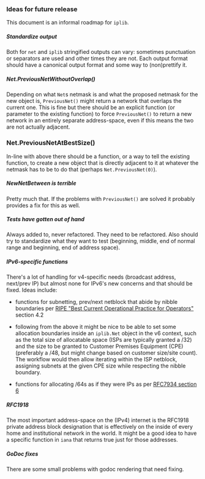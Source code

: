 ### Ideas for future release

This document is an informal roadmap for `iplib`.

##### Standardize output
Both for `net` and `iplib` stringified outputs can vary: sometimes punctuation
or separators are used and other times they are not. Each output format should
have a canonical output format and some way to (non)prettify it.

##### Net.PreviousNetWithoutOverlap()
Depending on what `Net`s netmask is and what the proposed netmask for the new
object is, `PreviousNet()` might return a network that overlaps the current
one. This is fine but there should be an explicit function (or parameter to
the existing function) to force `PreviousNet()` to return a new network in an
entirely separate address-space, even if this means the two are not actually
adjacent.

### Net.PreviousNetAtBestSize()
In-line with above there should be a function, or a way to tell the existing
function, to create a new object that is directly adjacent to it at whatever
the netmask has to be to do that (perhaps `Net.PreviousNet(0)`).

##### NewNetBetween is terrible
Pretty much that. If the problems with `PreviousNet()` are solved it probably
provides a fix for this as well.

##### Tests have gotten out of hand
Always added to, never refactored. They need to be refactored. Also should try
to standardize what they want to test (beginning, middle, end of normal range
and beginning, end of address space).

##### IPv6-specific functions
There's a lot of handling for v4-specific needs (broadcast address, next/prev
IP) but almost none for IPv6's new concerns and that should be fixed. Ideas
include:

- functions for subnetting, prev/next netblock that abide by nibble boundaries
  per [RIPE "Best Current Operational Practice for Operators"](https://www.ripe.net/publications/docs/ripe-690#4-2--prefix-assignment-options)
  section 4.2

- following from the above it might be nice to be able to set some allocation
  boundaries inside an `iplib.Net` object in the v6 context, such as the total
  size of allocatable space (ISPs are typically granted a /32) and the size to
  be granted to Customer Premises Equipment (CPE) (preferably a /48, but might
  change based on customer size/site count). The workflow would then allow
  iterating within the ISP netblock, assigning subnets at the given CPE size
  while respecting the nibble boundary.

- functions for allocating /64s as if they were IPs as per [RFC7934 section 6](https://tools.ietf.org/html/rfc7934#section-6)

##### RFC1918
The most important address-space on the (IPv4) internet is the RFC1918 private
address block designation that is effectively on the inside of every home and
institutional network in the world. It might be a good idea to have a specific
function in `iana` that returns true just for those addresses.

##### GoDoc fixes
There are some small problems with godoc rendering that need fixing.

